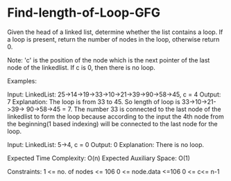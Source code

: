 # Find-length-of-Loop-GFG
Given the head of a linked list, determine whether the list contains a loop. If a loop is present, return the number of nodes in the loop, otherwise return 0.



Note: 'c' is the position of the node which is the next pointer of the last node of the linkedlist. If c is 0, then there is no loop.

Examples:

Input: LinkedList: 25->14->19->33->10->21->39->90->58->45, c = 4
Output: 7
Explanation: The loop is from 33 to 45. So length of loop is 33->10->21->39-> 90->58->45 = 7. 
The number 33 is connected to the last node of the linkedlist to form the loop because according to the input the 4th node from the beginning(1 based indexing) 
will be connected to the last node for the loop.
 
Input: LinkedList: 5->4, c = 0
Output: 0
Explanation: There is no loop.

Expected Time Complexity: O(n)
Expected Auxiliary Space: O(1)

Constraints:
1 <= no. of nodes <= 106
0 <= node.data <=106
0 <= c<= n-1
